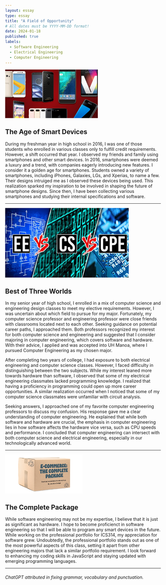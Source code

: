```yaml
---
layout: essay
type: essay
title: "A Field of Opportunity"
# All dates must be YYYY-MM-DD format!
date: 2024-01-18
published: true
labels:
  - Software Engineering
  - Electrical Engineering
  - Computer Engineering
---
```


<img width="300px" class="rounded float-start pe-4" src="../img/smartphones.jpg">

## The Age of Smart Devices
During my freshman year in high school in 2016, I was one of those students who enrolled in various classes only to fulfill credit requirements. However, a shift occurred that year. I observed my friends and family using smartphones and other smart devices. In 2016, smartphones were deemed a luxury and a trend, with companies eagerly introducing new features. I consider it a golden age for smartphones. Students owned a variety of smartphones, including iPhones, Galaxies, LGs, and Xperias, to name a few. Their designs intruiged me as I observed these devices being used. This realization sparked my inspiration to be involved in shaping the future of smartphone designs. Since then, I have been collecting various smartphones and studying their internal specifications and software.

<hr>

<img width="400px" class="rounded float-start pe-4" src="../img/cpe.jpg">

## Best of Three Worlds

In my senior year of high school, I enrolled in a mix of computer science and engineering design classes to meet my elective requirements. However, I was uncertain about which field to pursue for my major. Fortunately, my computer science professor and engineering professor were close friends with classrooms located next to each other. Seeking guidance on potential career paths, I approached them. Both professors recognized my interest for both computer science and engineering and suggested that I consider majoring in computer engineering, which covers software and hardware. With their advice, I applied and was accepted into UH Manoa, where I pursued Computer Engineering as my chosen major.

After completing two years of college, I had exposure to both electrical engineering and computer science classes. However, I faced difficulty in distinguishing between the two subjects. While my interest leaned more towards hardware than software, I observed that some of my electrical engineering classmates lacked programming knowledge.
I realized that having a proficiency in programming could open up more career opportunities. A similar realization occurred when I noticed that some of my computer science classmates were unfamiliar with circuit analysis. 

Seeking answers, I approached one of my favorite computer engineering professors to discuss my confusion.
His response gave me a clear understanding of computer engineering. He explained that while both software and hardware are crucial, the emphasis in computer engineering lies in how software affects the hardware vice versa, such as CPU speeds and performance. I concluded that computer engineering can intersect with both computer science and electrical engineering, especially in our technologically advanced world.

<hr>

<img width="250px" class="rounded float-start pe-4" src="../img/box.jpg">

## The Complete Package

While software engineering may not be my expertise, I believe that it is just as significant as hardware. I hope to become proficienct in software engineering so that I will be able to program any smart devices in the future. While working on the professional portfolio for ICS314, my appreciation for software grew. Undoubtedly, the professional portfolio stands out as one of the most powerful aspects of this class, setting it apart from other engineering majors that lack a similar portfolio requirement. I look forward to enhancing my coding skills in JavaScript and staying updated with emerging programming languages.

<hr>

###### ChatGPT attributed in fixing grammar, vocabulary and punctuation.
